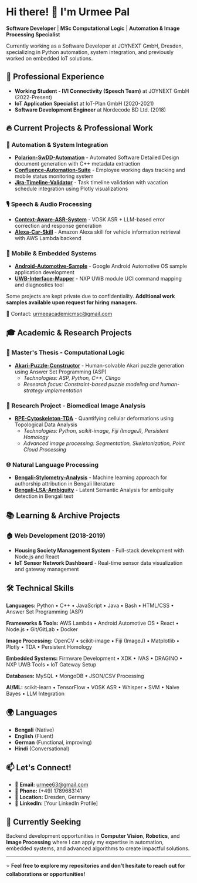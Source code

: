 ﻿# Hi there! 👋 I'm Urmee Pal

**Software Developer** | **MSc Computational Logic** | **Automation & Image Processing Specialist**

Currently working as a Software Developer at JOYNEXT GmbH, Dresden, specializing in Python automation, system integration, and previously worked on embedded IoT solutions. 

## 🚀 Professional Experience
- **Working Student - IVI Connectivity (Speech Team)** at JOYNEXT GmbH (2022-Present)
- **IoT Application Specialist** at IoT-Plan GmbH (2020-2021)
- **Software Development Engineer** at Nordecode BD Ltd. (2018)

## 🔥 Current Projects & Professional Work

### 🤖 Automation & System Integration
- **[Polarion-SwDD-Automation](link-if-available)** - Automated Software Detailed Design document generation with C++ metadata extraction
- **[Confluence-Automation-Suite](link-if-available)** - Employee working days tracking and mobile status monitoring system
- **[Jira-Timeline-Validator](link-if-available)** - Task timeline validation with vacation schedule integration using Plotly visualizations

### 🎙️ Speech & Audio Processing
- **[Context-Aware-ASR-System](link-if-available)** - VOSK ASR + LLM-based error correction and response generation
- **[Alexa-Car-Skill](link-if-available)** - Amazon Alexa skill for vehicle information retrieval with AWS Lambda backend

### 📱 Mobile & Embedded Systems
- **[Android-Automotive-Sample](link-if-available)** - Google Android Automotive OS sample application development
- **[UWB-Interface-Mapper](link-if-available)** - NXP UWB module UCI command mapping and diagnostics tool


Some projects are kept private due to confidentiality. 
**Additional work samples available upon request for hiring managers.**

📧 Contact: urmeeacademicmsc@gmail.com

## 🎓 Academic & Research Projects

### 🧠 Master's Thesis - Computational Logic
- **[Akari-Puzzle-Constructor](link-to-thesis-repo)** - Human-solvable Akari puzzle generation using Answer Set Programming (ASP)
  - *Technologies: ASP, Python, C++, Clingo*
  - *Research focus: Constraint-based puzzle modeling and human-strategy implementation*

### 🔬 Research Project - Biomedical Image Analysis
- **[RPE-Cytoskeleton-TDA](link-to-research-repo)** - Quantifying cellular deformations using Topological Data Analysis
  - *Technologies: Python, scikit-image, Fiji (ImageJ), Persistent Homology*
  - *Advanced image processing: Segmentation, Skeletonization, Point Cloud Processing*

### 🌐 Natural Language Processing
- **[Bengali-Stylometry-Analysis](link-if-available)** - Machine learning approach for authorship attribution in Bengali literature
- **[Bengali-LSA-Ambiguity](link-if-available)** - Latent Semantic Analysis for ambiguity detection in Bengali text

## 📚 Learning & Archive Projects

### 🏠 Web Development (2018-2019)
- **Housing Society Management System** - Full-stack development with Node.js and React
- **IoT Sensor Network Dashboard** - Real-time sensor data visualization and gateway management

## 🛠️ Technical Skills

**Languages:** Python • C++ • JavaScript • Java • Bash • HTML/CSS • Answer Set Programming (ASP)

**Frameworks & Tools:** AWS Lambda • Android Automotive OS • React • Node.js • Git/GitLab • Docker

**Image Processing:** OpenCV • scikit-image • Fiji (ImageJ) • Matplotlib • Plotly • TDA • Persistent Homology

**Embedded Systems:** Firmware Development • XDK • IVAS • DRAGINO • NXP UWB Tools • IoT Gateway Setup

**Databases:** MySQL • MongoDB • JSON/CSV Processing

**AI/ML:** scikit-learn • TensorFlow • VOSK ASR • Whisper • SVM • Naive Bayes • LLM Integration

## 🌍 Languages
- **Bengali** (Native)
- **English** (Fluent)
- **German** (Functional, improving)
- **Hindi** (Conversational)

## 📫 Let's Connect!
- 📧 **Email:** urmee63@gmail.com
- 📱 **Phone:** (+49) 1789683141
- 📍 **Location:** Dresden, Germany
- 💼 **LinkedIn:** [Your LinkedIn Profile]

## 🎯 Currently Seeking
Backend development opportunities in **Computer Vision**, **Robotics**, and **Image Processing** where I can apply my expertise in automation, embedded systems, and advanced algorithms to create impactful solutions.

---

⭐ **Feel free to explore my repositories and don't hesitate to reach out for collaborations or opportunities!**
